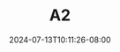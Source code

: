 --- 
title: "A2"
description: "download bokeh A2 durasi panjang video full baru"
date: 2024-07-13T10:11:26-08:00
file_code: "5z5nwf6tklmw"
draft: false
cover: "hqb59qkcljvypzhj.jpg"
tags: [""]
length: 37
fld_id: "1483077"
foldername: "Aci Deana"
categories: ["Aci Deana"]
views: 0
---